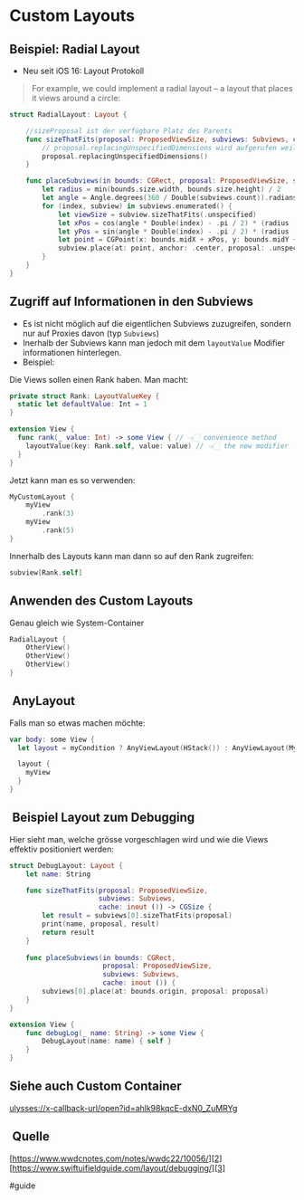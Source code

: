 # Custom Layouts


## Beispiel: Radial Layout
 - Neu seit iOS 16: Layout Protokoll


> For example, we could implement a radial layout – a layout that places it views around a circle:

```swift
struct RadialLayout: Layout {

	//sizeProposal ist der verfügbare Platz des Parents
    func sizeThatFits(proposal: ProposedViewSize, subviews: Subviews, cache: inout Void) -> CGSize {
        // proposal.replacingUnspecifiedDimensions wird aufgerufen weil die vorgeschlagene Grösse manchmal nil-Werte enthält. Diese werden hier ersetzt. In diesem Beispiel akzeptiert die View einfach die vorgeschlagene Grösse des Parents. 
        proposal.replacingUnspecifiedDimensions()
    }

    func placeSubviews(in bounds: CGRect, proposal: ProposedViewSize, subviews: Subviews, cache: inout Void) {
        let radius = min(bounds.size.width, bounds.size.height) / 2
        let angle = Angle.degrees(360 / Double(subviews.count)).radians
        for (index, subview) in subviews.enumerated() {
            let viewSize = subview.sizeThatFits(.unspecified)
            let xPos = cos(angle * Double(index) - .pi / 2) * (radius - viewSize.width / 2)
            let yPos = sin(angle * Double(index) - .pi / 2) * (radius - viewSize.height / 2)
            let point = CGPoint(x: bounds.midX + xPos, y: bounds.midY + yPos)
            subview.place(at: point, anchor: .center, proposal: .unspecified)
        }
    }
}
```


## Zugriff auf Informationen in den Subviews

- Es ist nicht möglich auf die eigentlichen Subviews zuzugreifen, sondern nur auf Proxies davon (typ `Subviews`)
- Inerhalb der Subviews kann man jedoch mit dem `layoutValue` Modifier informationen hinterlegen.
- Beispiel:


Die Views sollen einen Rank haben. Man macht:

```swift
private struct Rank: LayoutValueKey {
  static let defaultValue: Int = 1
}

extension View {
  func rank(_ value: Int) -> some View { // 👈🏻 convenience method
    layoutValue(key: Rank.self, value: value) // 👈🏻 the new modifier
  }
}
```

Jetzt kann man es so verwenden:

```swift
MyCustomLayout {
	myView
		.rank(3)
	myView
		.rank(5)
}
```

Innerhalb des Layouts kann man dann so auf den Rank zugreifen:

```swift
subview[Rank.self]
```

## Anwenden des Custom Layouts

Genau gleich wie System-Container
```swift
RadialLayout {
	OtherView()
	OtherView()
	OtherView()
}
```

##  AnyLayout

Falls man so etwas machen möchte:

```swift
var body: some View {
  let layout = myCondition ? AnyViewLayout(HStack()) : AnyViewLayout(MyRadialLayout())

  layout {
    myView
  }
}
```

##  Beispiel Layout zum Debugging

Hier sieht man, welche grösse vorgeschlagen wird und wie die Views effektiv positioniert werden:

```swift
struct DebugLayout: Layout {
    let name: String

    func sizeThatFits(proposal: ProposedViewSize,
                      subviews: Subviews,
                      cache: inout ()) -> CGSize {
        let result = subviews[0].sizeThatFits(proposal)
        print(name, proposal, result)
        return result
    }
    
    func placeSubviews(in bounds: CGRect,
                       proposal: ProposedViewSize,
                       subviews: Subviews,
                       cache: inout ()) {
        subviews[0].place(at: bounds.origin, proposal: proposal)
    }
}

extension View {
    func debugLog(_ name: String) -> some View {
        DebugLayout(name: name) { self }
    }
}
```


## Siehe auch Custom Container
[ulysses://x-callback-url/open?id=ahlk98kqcE-dxN0\_ZuMRYg][1]

##  Quelle
[https://www.wwdcnotes.com/notes/wwdc22/10056/][2]
[https://www.swiftuifieldguide.com/layout/debugging/][3]

[1]:	ulysses://x-callback-url/open?id=ahlk98kqcE-dxN0_ZuMRYg
[2]:	https://www.wwdcnotes.com/notes/wwdc22/10056/
[3]:	https://www.swiftuifieldguide.com/layout/debugging/

#guide